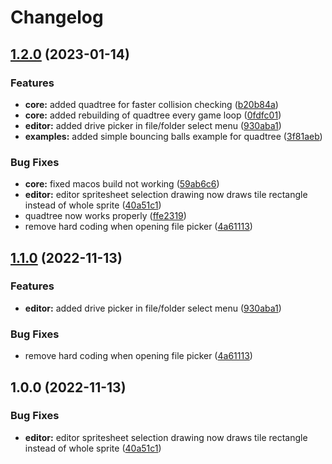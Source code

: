 # Changelog

## [1.2.0](https://github.com/Killersoren/SignE/compare/v1.1.0...v1.2.0) (2023-01-14)


### Features

* **core:** added quadtree for faster collision checking ([b20b84a](https://github.com/Killersoren/SignE/commit/b20b84a4c0edd50814314755f7ad1f258940de0d))
* **core:** added rebuilding of quadtree every game loop ([0fdfc01](https://github.com/Killersoren/SignE/commit/0fdfc01a26b671226028d05bdd3ed41260c537da))
* **editor:** added drive picker in file/folder select menu ([930aba1](https://github.com/Killersoren/SignE/commit/930aba12a5aaedc18db444088a20470cd2a72e05))
* **examples:** added simple bouncing balls example for quadtree ([3f81aeb](https://github.com/Killersoren/SignE/commit/3f81aeb8d925cc4e4cffb9d9c60ce8278646d970))


### Bug Fixes

* **core:** fixed macos build not working ([59ab6c6](https://github.com/Killersoren/SignE/commit/59ab6c621fa0d523c064a713b3a405b72a6c5ac2))
* **editor:** editor spritesheet selection drawing now draws tile rectangle instead of whole sprite ([40a51c1](https://github.com/Killersoren/SignE/commit/40a51c11773bf3020f59ed65a92a0753c119346f))
* quadtree now works properly ([ffe2319](https://github.com/Killersoren/SignE/commit/ffe23195fea14f8a31a97c8e3aa5ab58d490b447))
* remove hard coding when opening file picker ([4a61113](https://github.com/Killersoren/SignE/commit/4a61113d6df5ae797330165276e3dd8a9761d6e6))

## [1.1.0](https://github.com/Coborax/SignE/compare/v1.0.0...v1.1.0) (2022-11-13)


### Features

* **editor:** added drive picker in file/folder select menu ([930aba1](https://github.com/Coborax/SignE/commit/930aba12a5aaedc18db444088a20470cd2a72e05))


### Bug Fixes

* remove hard coding when opening file picker ([4a61113](https://github.com/Coborax/SignE/commit/4a61113d6df5ae797330165276e3dd8a9761d6e6))

## 1.0.0 (2022-11-13)


### Bug Fixes

* **editor:** editor spritesheet selection drawing now draws tile rectangle instead of whole sprite ([40a51c1](https://github.com/Coborax/SignE/commit/40a51c11773bf3020f59ed65a92a0753c119346f))
